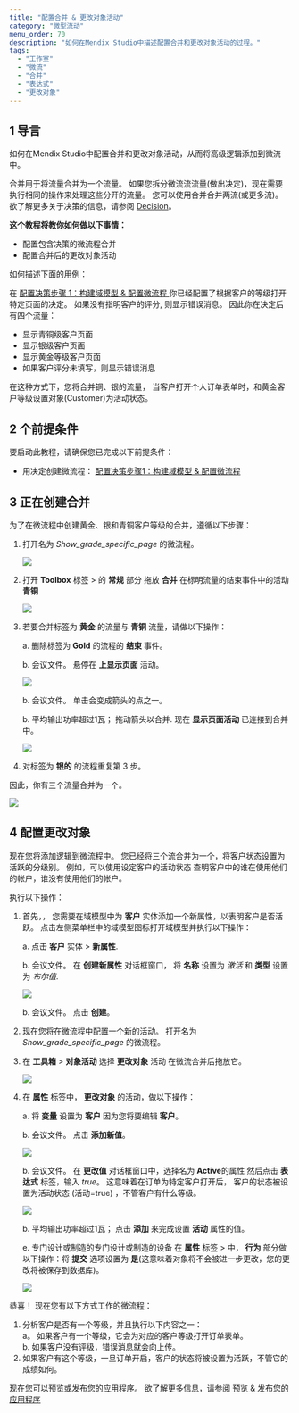 ```yaml
---
title: "配置合并 & 更改对象活动"
category: "微型流动"
menu_order: 70
description: "如何在Mendix Studio中描述配置合并和更改对象活动的过程。"
tags:
  - "工作室"
  - "微流"
  - "合并"
  - "表达式"
  - "更改对象"
---
```


## 1 导言

如何在Mendix Studio中配置合并和更改对象活动，从而将高级逻辑添加到微流中。

合并用于将流量合并为一个流量。 如果您拆分微流流流量(做出决定)，现在需要执行相同的操作来处理这些分开的流量。 您可以使用合并合并两流(或更多流)。 欲了解更多关于决策的信息，请参阅 [Decision](microflows-decision)。

**这个教程将教你如何做以下事情：**

* 配置包含决策的微流程合并
* 配置合并后的更改对象活动

如何描述下面的用例：

在 [配置决策步骤 1：构建域模型 & 配置微流程 ](microflows-how-to-configure-decision-p1) 你已经配置了根据客户的等级打开特定页面的决定。 如果没有指明客户的评分, 则显示错误消息。 因此你在决定后有四个流量：

* 显示青铜级客户页面
* 显示银级客户页面
* 显示黄金等级客户页面
* 如果客户评分未填写，则显示错误消息

在这种方式下，您将合并铜、银的流量， 当客户打开个人订单表单时，和黄金客户等级设置对象(Customer)为活动状态。

## 2 个前提条件

要启动此教程，请确保您已完成以下前提条件：

* 用决定创建微流程： [配置决策步骤1：构建域模型 & 配置微流程](microflows-how-to-configure-decision-p1)

## 3 正在创建合并

为了在微流程中创建黄金、银和青铜客户等级的合并，遵循以下步骤：

1. 打开名为 *Show_grade_specific_page* 的微流程。

    ![](attachments/microflows-how-to-merge-and-change-object/microflow-without-merge.png)

2. 打开 **Toolbox** 标签 > 的 **常规** 部分 拖放 **合并** 在标明流量的结束事件中的活动 **青铜**

    ![](attachments/microflows-how-to-merge-and-change-object/adding-merge.png)

3. 若要合并标签为 **黄金** 的流量与 **青铜** 流量，请做以下操作：<br/>

    a. 删除标签为 **Gold** 的流程的 **结束** 事件。<br/>

    b. 会议文件。 悬停在 **上显示页面** 活动。<br/>

    ![](attachments/microflows-how-to-merge-and-change-object/hover-over.png)<br/>

    b. 会议文件。 单击会变成箭头的点之一。<br/>

    b. 平均输出功率超过1瓦； 拖动箭头以合并. 现在 **显示页面活动** 已连接到合并中。

    ![](attachments/microflows-how-to-merge-and-change-object/connecting-activity-and-merge.png)<br/>

4. 对标签为 **银的** 的流程重复第 3 步。

因此，你有三个流量合并为一个。

![](attachments/microflows-how-to-merge-and-change-object/flows-into-one.png)

## 4 配置更改对象

现在您将添加逻辑到微流程中。 您已经将三个流合并为一个，将客户状态设置为活跃的分级别。 例如，可以使用设定客户的活动状态 查明客户中的谁在使用他们的帐户，谁没有使用他们的帐户。

 执行以下操作：

1.  首先，， 您需要在域模型中为 **客户** 实体添加一个新属性，以表明客户是否活跃。 点击左侧菜单栏中的域模型图标打开域模型并执行以下操作：<br/>

    a. 点击 **客户** 实体 > **新属性**.<br/>

    b. 会议文件。 在 **创建新属性** 对话框窗口， 将 **名称** 设置为 *激活* 和 **类型** 设置为 *布尔值*.<br/>

    ![](attachments/microflows-how-to-merge-and-change-object/new-attribute-active.png)<br/>

    b. 会议文件。 点击 **创建**。

2. 现在您将在微流程中配置一个新的活动。 打开名为 *Show_grade_specific_page* 的微流程。
3.  在 **工具箱** > **对象活动** 选择 **更改对象** 活动 在微流合并后拖放它。

     ![](attachments/microflows-how-to-merge-and-change-object/change-object-added.png)

4.  在 **属性** 标签中， **更改对象** 的活动，做以下操作：<br/>

    a. 将 **变量** 设置为 **客户** 因为您将要编辑 **客户**。<br/>

    b. 会议文件。 点击 **添加新值**。<br/>

    ![](attachments/microflows-how-to-merge-and-change-object/change-object-add-new-value.png)<br/>

    b. 会议文件。 在 **更改值** 对话框窗口中，选择名为 **Active**的属性 然后点击 **表达式** 标签，输入 *true*。 这意味着在订单为特定客户打开后， 客户的状态被设置为活动状态 (活动=true) ，不管客户有什么等级。<br/>

    ![](attachments/microflows-how-to-merge-and-change-object/change-value-expression-editor.png)<br/>

    b. 平均输出功率超过1瓦； 点击 **添加** 来完成设置 **活动** 属性的值。<br/>

    e. 专门设计或制造的专门设计或制造的设备 在 **属性** 标签 > 中， **行为** 部分做以下操作：将 **提交** 选项设置为 **是**(这意味着对象将不会被进一步更改，您的更改将被保存到数据库)。  <br/>

    ![](attachments/microflows-how-to-merge-and-change-object/change-object-properties.png)

恭喜！ 现在您有以下方式工作的微流程：

1. 分析客户是否有一个等级，并且执行以下内容之一：<br/> a。 如果客户有一个等级，它会为对应的客户等级打开订单表单。<br/> b. 如果客户没有评级，错误消息就会向上传。<br/>
2. 如果客户有这个等级，一旦订单开启，客户的状态将被设置为活跃，不管它的成绩如何。

现在您可以预览或发布您的应用程序。 欲了解更多信息，请参阅 [预览 & 发布您的应用程序](publishing-app)
